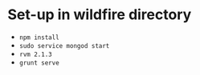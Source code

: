 # Set-up in wildfire directory
- `npm install`
- `sudo service mongod start`
- `rvm 2.1.3`
- `grunt serve`
